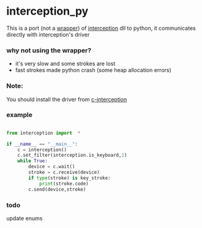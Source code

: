 # interception_py
This is a port (not a [wrapper][wrp]) of [interception][c_ception] dll to python, it communicates directly with interception's driver

### why not using the wrapper?
* it's very slow and some strokes are lost
* fast strokes made python crash (some heap allocation errors)

### Note:
You should install the driver from [c-interception][c_ception]

### example
```py

from interception import  *

if __name__ == "__main__":
    c = interception()
    c.set_filter(interception.is_keyboard,1)
    while True:
        device = c.wait()
        stroke = c.receive(device)
        if type(stroke) is key_stroke:
            print(stroke.code)
        c.send(device,stroke)
```

### todo
update enums


[wrp]: https://github.com/cobrce/interception_wrapper
[c_ception]: https://github.com/oblitum/Interception
